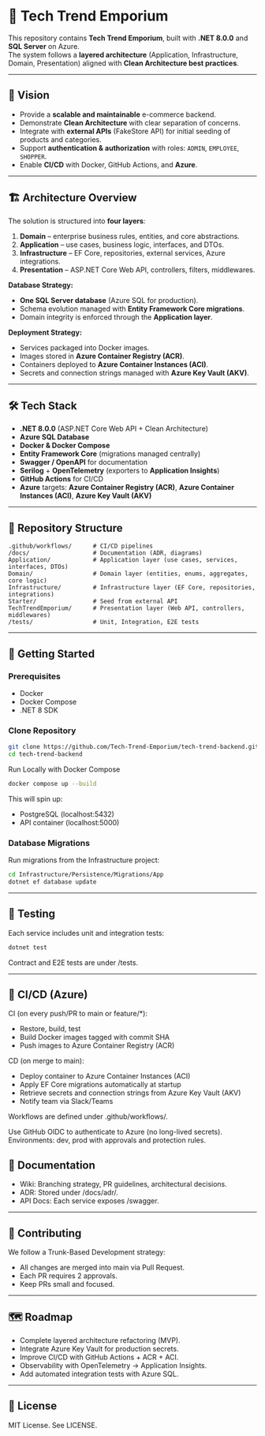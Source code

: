 # 🛒 Tech Trend Emporium

This repository contains **Tech Trend Emporium**, built with **.NET 8.0.0** and **SQL Server** on Azure.  
The system follows a **layered architecture** (Application, Infrastructure, Domain, Presentation) aligned with **Clean Architecture best practices**.

---

## 📌 Vision

- Provide a **scalable and maintainable** e-commerce backend.
- Demonstrate **Clean Architecture** with clear separation of concerns.
- Integrate with **external APIs** (FakeStore API) for initial seeding of products and categories.
- Support **authentication & authorization** with roles: `ADMIN`, `EMPLOYEE`, `SHOPPER`.
- Enable **CI/CD** with Docker, GitHub Actions, and **Azure**.

---

## 🏗️ Architecture Overview

The solution is structured into **four layers**:

1. **Domain** – enterprise business rules, entities, and core abstractions.
2. **Application** – use cases, business logic, interfaces, and DTOs.
3. **Infrastructure** – EF Core, repositories, external services, Azure integrations.
4. **Presentation** – ASP.NET Core Web API, controllers, filters, middlewares.

**Database Strategy:**
- **One SQL Server database** (Azure SQL for production).
- Schema evolution managed with **Entity Framework Core migrations**.
- Domain integrity is enforced through the **Application layer**.

**Deployment Strategy:**
- Services packaged into Docker images.
- Images stored in **Azure Container Registry (ACR)**.
- Containers deployed to **Azure Container Instances (ACI)**.
- Secrets and connection strings managed with **Azure Key Vault (AKV)**.

---

## 🛠️ Tech Stack

- **.NET 8.0.0** (ASP.NET Core Web API + Clean Architecture)
- **Azure SQL Database**
- **Docker & Docker Compose**
- **Entity Framework Core** (migrations managed centrally)
- **Swagger / OpenAPI** for documentation
- **Serilog** + **OpenTelemetry** (exporters to **Application Insights**)
- **GitHub Actions** for CI/CD
- **Azure** targets: **Azure Container Registry (ACR)**, **Azure Container Instances (ACI)**, **Azure Key Vault (AKV)**

---

## 📂 Repository Structure

```plaintext
.github/workflows/      # CI/CD pipelines
/docs/                  # Documentation (ADR, diagrams)
Application/            # Application layer (use cases, services, interfaces, DTOs)
Domain/                 # Domain layer (entities, enums, aggregates, core logic)
Infrastructure/         # Infrastructure layer (EF Core, repositories, integrations)
Starter/                # Seed from external API
TechTrendEmporium/      # Presentation layer (Web API, controllers, middlewares)
/tests/                 # Unit, Integration, E2E tests
```

---

## 🚀 Getting Started

### Prerequisites

- Docker
- Docker Compose
- .NET 8 SDK

### Clone Repository
```bash
git clone https://github.com/Tech-Trend-Emporium/tech-trend-backend.git
cd tech-trend-backend
```

Run Locally with Docker Compose
```bash
docker compose up --build
```

This will spin up:

- PostgreSQL (localhost:5432)
- API container (localhost:5000)

### Database Migrations

Run migrations from the Infrastructure project:

```bash
cd Infrastructure/Persistence/Migrations/App
dotnet ef database update
```

---

## 🧪 Testing

Each service includes unit and integration tests:

```bash
dotnet test
```

Contract and E2E tests are under /tests.

---

## 🔄 CI/CD (Azure)

CI (on every push/PR to main or feature/*):

- Restore, build, test
- Build Docker images tagged with commit SHA
- Push images to Azure Container Registry (ACR)

CD (on merge to main):
- Deploy container to Azure Container Instances (ACI)
- Apply EF Core migrations automatically at startup
- Retrieve secrets and connection strings from Azure Key Vault (AKV)
- Notify team via Slack/Teams

Workflows are defined under .github/workflows/.

Use GitHub OIDC to authenticate to Azure (no long-lived secrets).
Environments: dev, prod with approvals and protection rules.

## 📖 Documentation

- Wiki: Branching strategy, PR guidelines, architectural decisions.
- ADR: Stored under /docs/adr/.
- API Docs: Each service exposes /swagger.

---

## 🤝 Contributing

We follow a Trunk-Based Development strategy:
- All changes are merged into main via Pull Request.
- Each PR requires 2 approvals.
- Keep PRs small and focused.

---

## 🗺️ Roadmap

- Complete layered architecture refactoring (MVP).
- Integrate Azure Key Vault for production secrets.
- Improve CI/CD with GitHub Actions + ACR + ACI.
- Observability with OpenTelemetry → Application Insights.
- Add automated integration tests with Azure SQL.

---

## 📜 License

MIT License. See LICENSE.
